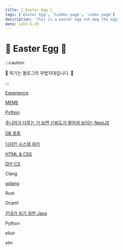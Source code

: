 ```yaml
---
title: 🤫 Easter Egg 🥚
tags: ['Easter Egg', 'hidden page', 'index page']
description: 'This is a easter egg not meg the egg'
date: 1453-5-29
---
```


# 🤫 Easter Egg 🥚

:::caution

🤫 여기는 블로그의 무법지대입니다. 🤠

:::

[Experience](experience)

[MEME](meme)

[Python](python)

[주니어가 다루는 거 보면 신뢰도가 떨어져 보이는 NestJS](nestjs)

<!-- @todo: 시니어가 되면 Spring 따라하는 NestJS라고 수정하기 -->

[DB 줍줍](db)

[디자인 시스템 위키](design-system-wiki)

[HTML & CSS](html-css)

[DIY-CS](diy-cs)

Clang

[golang](golang)

Rust

Ocaml

[꼰대가 되기 위한 Java](java)

Python

elixir

elm
